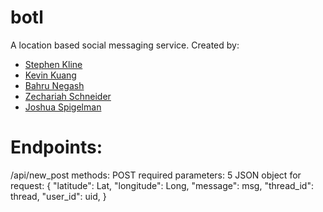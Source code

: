 # botl
A location based social messaging service. Created by:

+ [Stephen Kline](mailto:srkline@umich.edu)
+ [Kevin Kuang](mailto:kkuang@umich.edu)
+ [Bahru Negash](mailto:bahrut@umich.edu)
+ [Zechariah Schneider](zechsch@umich.edu)
+ [Joshua Spigelman](jlspige@umich.edu)
# Endpoints:

/api/new_post
methods: POST
required parameters: 5
JSON object for request:
{
    "latitude": Lat,
    "longitude": Long,
    "message": msg,
    "thread_id": thread,
    "user_id": uid,
}

